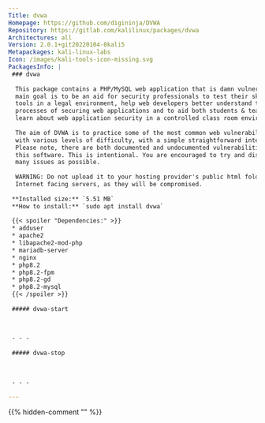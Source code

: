 ```yaml
---
Title: dvwa
Homepage: https://github.com/digininja/DVWA
Repository: https://gitlab.com/kalilinux/packages/dvwa
Architectures: all
Version: 2.0.1+git20220104-0kali5
Metapackages: kali-linux-labs 
Icon: /images/kali-tools-icon-missing.svg
PackagesInfo: |
 ### dvwa
 
  This package contains a PHP/MySQL web application that is damn vulnerable. Its
  main goal is to be an aid for security professionals to test their skills and
  tools in a legal environment, help web developers better understand the
  processes of securing web applications and to aid both students & teachers to
  learn about web application security in a controlled class room environment.
   
  The aim of DVWA is to practice some of the most common web vulnerabilities,
  with various levels of difficulty, with a simple straightforward interface.
  Please note, there are both documented and undocumented vulnerabilities with
  this software. This is intentional. You are encouraged to try and discover as
  many issues as possible.
   
  WARNING: Do not upload it to your hosting provider's public html folder or any
  Internet facing servers, as they will be compromised.
 
 **Installed size:** `5.51 MB`  
 **How to install:** `sudo apt install dvwa`  
 
 {{< spoiler "Dependencies:" >}}
 * adduser
 * apache2
 * libapache2-mod-php
 * mariadb-server
 * nginx
 * php8.2
 * php8.2-fpm
 * php8.2-gd
 * php8.2-mysql
 {{< /spoiler >}}
 
 ##### dvwa-start
 
 
 
 - - -
 
 ##### dvwa-stop
 
 
 
 - - -
 
---
```

{{% hidden-comment "<!--Do not edit anything above this line-->" %}}
